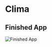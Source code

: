 # Clima

## Finished App
![Finished App](https://github.com/londonappbrewery/Images/blob/master/Clima.gif)


